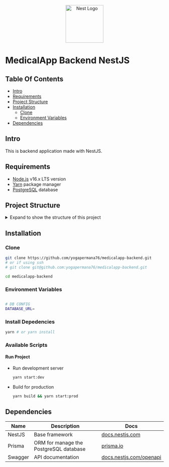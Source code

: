 <p align="center">
  <a href="https://nestjs.com/" target="blank"><img src="https://nestjs.com/img/logo-small.svg" width="120" alt="Nest Logo" /></a>
</p>

# MedicalApp Backend NestJS

## Table Of Contents

- [Intro](#intro)
- [Requirements](#requirements)
- [Project Structure](#project-structure)
- [Installation](#installation)
  - [Clone](#clone)
  - [Environment Variables](#environment-variables)
- [Dependencies](#dependencies)

## Intro

This is backend application made with NestJS.

## Requirements

- [Node.js](https://nodejs.org/en/) v16.x LTS version
- [Yarn](https://yarnpkg.com/lang/en/docs/install) package manager
- [PostgreSQL](https://www.postgresql.org/download) database

## Project Structure

<details>
<summary>Expand to show the structure of this project</summary>

```sh
├───public
├───prisma                # database schema
├───src                   # store code in here
    ├───decorators        # common decorators
    ├───helpers           # common helpers
    ├───modules           # store specific module in here
```

</details>

## Installation

### Clone

```sh
git clone https://github.com/yogapermana76/medicalapp-backend.git
# or if using ssh
# git clone git@github.com:yogapermana76/medicalapp-backend.git

cd medicalapp-backend
```

### Environment Variables

```sh

# DB CONFIG
DATABASE_URL=

```

### Install Depedencies

```sh
yarn # or yarn install
```

### Available Scripts

#### Run Project

- Run development server

  ```sh
  yarn start:dev
  ```

- Build for production

  ```sh
  yarn build && yarn start:prod
  ```

## Dependencies

| Name    | Description                            | Docs                                                                    |
| ------- | -------------------------------------- | ----------------------------------------------------------------------- |
| NestJS  | Base framework                         | [docs.nestjs.com](https://docs.nestjs.com)                              |
| Prisma  | ORM for manage the PostgreSQL database | [prisma.io](https://www.prisma.io)                                      |
| Swagger | API documentation                      | [docs.nestjs.com/openapi](https://docs.nestjs.com/openapi/introduction) |
